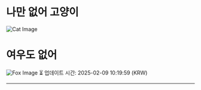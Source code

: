 
# 나만 없어 고양이

![Cat Image](https://cdn2.thecatapi.com/images/gLfmOKHCA.jpg)

# 여우도 없어
![Fox Image](https://randomfox.ca/images/87.jpg)
⏳ 업데이트 시간: 2025-02-09 10:19:59 (KRW)

---
